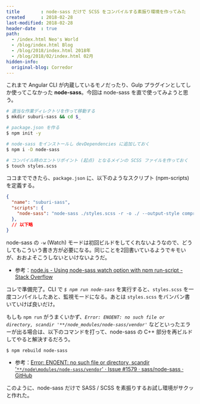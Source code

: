 ```yaml
---
title        : node-sass だけで SCSS をコンパイルする素振り環境を作ってみた
created      : 2018-02-28
last-modified: 2018-02-28
header-date  : true
path:
  - /index.html Neo's World
  - /blog/index.html Blog
  - /blog/2018/index.html 2018年
  - /blog/2018/02/index.html 02月
hidden-info:
  original-blog: Corredor
---
```


これまで Angular CLI が内蔵しているモノだったり、Gulp プラグインとしてしか使ってこなかった **node-sass**。今回は node-sass を直で使ってみようと思う。

```bash
# 適当な作業ディレクトリを作って移動する
$ mkdir suburi-sass && cd $_

# package.json を作る
$ npm init -y

# node-sass をインストールし devDependencies に追加しておく
$ npm i -D node-sass

# コンパイル時のエントリポイント (起点) となるメインの SCSS ファイルを作っておく
$ touch styles.scss
```

ココまでできたら、`package.json` に、以下のようなスクリプト (npm-scripts) を定義する。

```json
{
  "name": "suburi-sass",
  "scripts": {
    "node-sass": "node-sass ./styles.scss -r -o ./ --output-style compressed && node-sass ./styles.scss -r -o ./ --output-style compressed -w"
  },
  // 以下略
}
```

node-sass の `-w` (Watch) モードは初回ビルドをしてくれないようなので、どうしてもこういう書き方が必要になる。同じことを2回書いているようでキモいが、おおよそこうしないといけないようだ。

- 参考：[node.js - Using node-sass watch option with npm run-script - Stack Overflow](https://stackoverflow.com/questions/34797140/using-node-sass-watch-option-with-npm-run-script)

コレで準備完了。CLI で *`$ npm run node-sass`* を実行すると、`styles.scss` を一度コンパイルしたあと、監視モードになる。あとは `styles.scss` をバンバン書いていけば良いだけ。

もしも `npm run` がうまくいかず、*`Error: ENOENT: no such file or directory, scandir '**/node_modules/node-sass/vendor'`* などといったエラーが出る場合は、以下のコマンドを打って、node-sass の C++ 部分を再ビルドしてやると解決するだろう。

```bash
$ npm rebuild node-sass
```

- 参考：[Error: ENOENT: no such file or directory, scandir '`**/node\modules/node-sass/vendor`' · Issue #1579 · sass/node-sass · GitHub](https://github.com/sass/node-sass/issues/1579)

このように、node-sass だけで SASS / SCSS を素振りするお試し環境がサクッと作れた。
